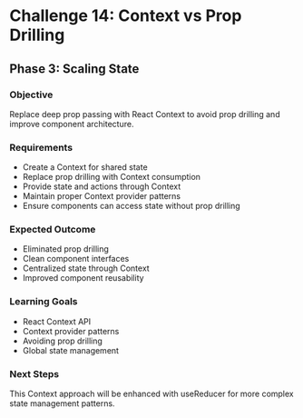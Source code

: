# Challenge 14: Context vs Prop Drilling

## Phase 3: Scaling State

### Objective
Replace deep prop passing with React Context to avoid prop drilling and improve component architecture.

### Requirements
- Create a Context for shared state
- Replace prop drilling with Context consumption
- Provide state and actions through Context
- Maintain proper Context provider patterns
- Ensure components can access state without prop drilling

### Expected Outcome
- Eliminated prop drilling
- Clean component interfaces
- Centralized state through Context
- Improved component reusability

### Learning Goals
- React Context API
- Context provider patterns
- Avoiding prop drilling
- Global state management

### Next Steps
This Context approach will be enhanced with useReducer for more complex state management patterns.
